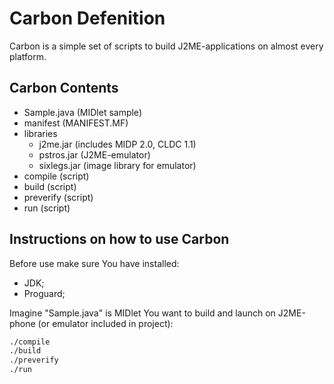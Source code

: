 # Carbon Defenition

Carbon is a simple set of scripts to build J2ME-applications on almost every platform.

## Carbon Contents

* Sample.java (MIDlet sample)
* manifest (MANIFEST.MF)
* libraries 
  * j2me.jar (includes MIDP 2.0, CLDC 1.1)
  * pstros.jar (J2ME-emulator)
  * sixlegs.jar (image library for emulator)
* compile (script)
* build (script)
* preverify (script)
* run (script)

## Instructions on how to use Carbon

Before use make sure You have installed:

* JDK;
* Proguard;

Imagine "Sample.java" is MIDlet You want to build and launch on J2ME-phone (or emulator included in project):

```sh
./compile
./build
./preverify
./run
